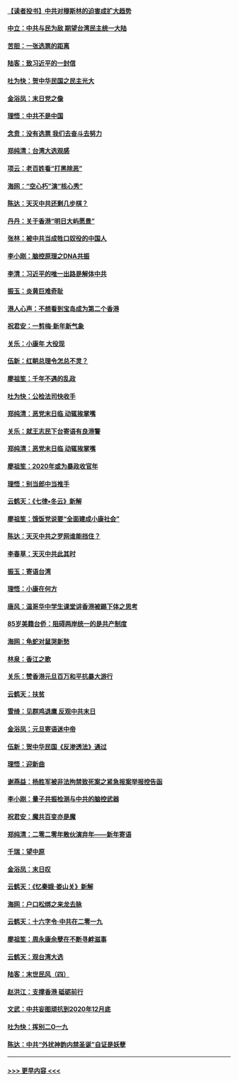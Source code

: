 #### [【读者投书】中共对穆斯林的迫害成扩大趋势](../pages/nsc993/n11791371.md?t=01141711) 
#### [中立：中共与民为敌 期望台湾民主统一大陆](../pages/nsc993/n11790392.md?t=01141711) 
#### [苦胆：一张选票的距离](../pages/nsc993/n11788914.md?t=01141711) 
#### [陆客：致习近平的一封信](../pages/nsc993/n11788867.md?t=01141711) 
#### [吐为快：贺中华民国之民主光大](../pages/nsc993/n11788618.md?t=01141711) 
#### [金浴凤：末日党之像](../pages/nsc993/n11787475.md?t=01141711) 
#### [理悟：中共不是中国](../pages/nsc993/n11787463.md?t=01141711) 
#### [念贲：没有选票  我们去奋斗去努力](../pages/nsc993/n11787398.md?t=01141711) 
#### [郑纯清：台湾大选观感](../pages/nsc993/n11786210.md?t=01141711) 
#### [项云：老百姓看“打黑除恶”](../pages/nsc993/n11785398.md?t=01141711) 
#### [海网：“空心朽”演“核心秀”](../pages/nsc993/n11783874.md?t=01141711) 
#### [陈达：天灭中共还剩几步棋？](../pages/nsc993/n11783719.md?t=01141711) 
#### [丹丹：关于香港“明日大屿愿景”](../pages/nsc993/n11783273.md?t=01141711) 
#### [张林：被中共当成牲口奴役的中国人](../pages/nsc993/n11782397.md?t=01141711) 
#### [李小刚：脑控原理之DNA共振](../pages/nsc993/n11780962.md?t=01141711) 
#### [李清：习近平的唯一出路是解体中共](../pages/nsc993/n11780866.md?t=01141711) 
#### [振玉：炎黄巨难奇耻](../pages/nsc993/n11779632.md?t=01141711) 
#### [港人心声：不想看到宝岛成为第二个香港](../pages/nsc993/n11778817.md?t=01141711) 
#### [祝君安：一剪梅‧新年新气象](../pages/nsc993/n11776340.md?t=01141711) 
#### [关乐：小康年 大役现](../pages/nsc993/n11774213.md?t=01141711) 
#### [伍新：红朝总理令怎总不灵？](../pages/nsc993/n11770813.md?t=01141711) 
#### [廖祖笙：千年不遇的乱政](../pages/nsc993/n11770373.md?t=01141711) 
#### [吐为快：公检法司快收手](../pages/nsc993/n11770359.md?t=01141711) 
#### [郑纯清：恶党末日临 动辄挨掌嘴](../pages/nsc993/n11769912.md?t=01141711) 
#### [关乐：就王志民下台寄语有良港警](../pages/nsc993/n11769903.md?t=01141711) 
#### [郑纯清：恶党末日临 动辄挨掌嘴](../pages/nsc993/n11769356.md?t=01141711) 
#### [廖祖笙：2020年或为暴政收官年](../pages/nsc993/n11768216.md?t=01141711) 
#### [理悟：别当郎中当推手](../pages/nsc993/n11768243.md?t=01141711) 
#### [云鹤天：《七律▪冬云》新解](../pages/nsc993/n11768204.md?t=01141711) 
#### [廖祖笙：饿饭党说要“全面建成小康社会”](../pages/nsc993/n11767482.md?t=01141711) 
#### [陈达：天灭中共之罗网谁能挡住？](../pages/nsc993/n11767465.md?t=01141711) 
#### [李春草：天灭中共此其时](../pages/nsc993/n11767452.md?t=01141711) 
#### [振玉：寄语台湾](../pages/nsc993/n11767432.md?t=01141711) 
#### [理悟：小康在何方](../pages/nsc993/n11767394.md?t=01141711) 
#### [唐风：温哥华中学生课堂讲香港被踢下体之思考](../pages/nsc993/n11766848.md?t=01141711) 
#### [85岁美籍台侨：阻碍两岸统一的是共产制度](../pages/nsc993/n11765043.md?t=01141711) 
#### [海网：龟蛇对鼠哭新愁](../pages/nsc993/n11764895.md?t=01141711) 
#### [林泉：香江之歌](../pages/nsc993/n11764415.md?t=01141711) 
#### [关乐：赞香港元旦百万和平抗暴大游行](../pages/nsc993/n11764382.md?t=01141711) 
#### [云鹤天：扶贫](../pages/nsc993/n11764245.md?t=01141711) 
#### [雪绮：见群鸡退鹰  反观中共末日](../pages/nsc993/n11762112.md?t=01141711) 
#### [金浴凤：元旦寄语迷中帝](../pages/nsc993/n11761788.md?t=01141711) 
#### [伍新：贺中华民国《反渗透法》通过](../pages/nsc993/n11761994.md?t=01141711) 
#### [理悟：迎新曲](../pages/nsc993/n11761152.md?t=01141711) 
#### [谢燕益：杨胜军被非法拘禁致死案之紧急报案举报控告函](../pages/nsc993/n11756134.md?t=01141711) 
#### [李小刚：量子共振检测与中共的脑控武器](../pages/nsc993/n11754518.md?t=01141711) 
#### [祝君安：魔共百变亦是魔](../pages/nsc993/n11754469.md?t=01141711) 
#### [郑纯清：二零二零年散伙演弃年——新年寄语](../pages/nsc993/n11754195.md?t=01141711) 
#### [千瑞：望中原](../pages/nsc993/n11754159.md?t=01141711) 
#### [金浴凤：末日叹](../pages/nsc993/n11752359.md?t=01141711) 
#### [云鹤天：《忆秦娥‧娄山关》新解](../pages/nsc993/n11752348.md?t=01141711) 
#### [海网：户口松绑之来龙去脉](../pages/nsc993/n11752328.md?t=01141711) 
#### [云鹤天：十六字令‧中共在二零一九](../pages/nsc993/n11752305.md?t=01141711) 
#### [廖祖笙：周永康余孽在不断寻衅滋事](../pages/nsc993/n11751013.md?t=01141711) 
#### [云鹤天：观台湾大选](../pages/nsc993/n11751007.md?t=01141711) 
#### [陆客：末世民风（四）](../pages/nsc993/n11749203.md?t=01141711) 
#### [赵洪江：支撑香港 砥砺前行](../pages/nsc993/n11748482.md?t=01141711) 
#### [文武：中共妄图顽抗到2020年12月底](../pages/nsc993/n11748446.md?t=01141711) 
#### [吐为快：挥别二O一九](../pages/nsc993/n11748411.md?t=01141711) 
#### [陈达：中共“外扰神韵内禁圣诞”自证是妖孽](../pages/nsc993/n11748226.md?t=01141711) 

----
#### [ >>> 更早内容 <<< ](../indexes/nsc993-earlier.md)
